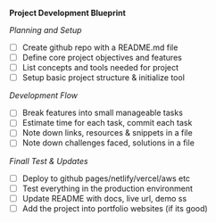 **Project Development Blueprint**

*Planning and Setup*

* [ ] Create github repo with a README.md file
* [ ] Define core project objectives and features
* [ ] List concepts and tools needed for project
* [ ] Setup basic project structure & initialize tool

*Development Flow*

* [ ] Break features into small manageable tasks
* [ ] Estimate time for each task, commit each task
* [ ] Note down links, resources & snippets in a file
* [ ] Note down challenges faced, solutions in a file

*Finall Test & Updates*

* [ ] Deploy to github pages/netlify/vercel/aws etc
* [ ] Test everything in the production environment
* [ ] Update README with docs, live url, demo ss
* [ ] Add the project into portfolio websites (if its good)
